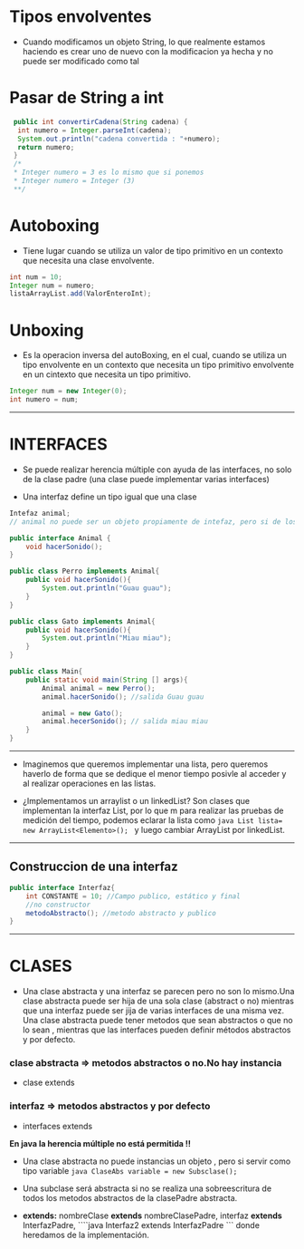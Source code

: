 # Tipos envolventes
- Cuando modificamos un objeto String, lo que realmente estamos haciendo es crear 
uno de nuevo con la modificacion ya hecha y no puede ser modificado como tal

# Pasar de String a int

```java
 public int convertirCadena(String cadena) {
  int numero = Integer.parseInt(cadena);
  System.out.println("cadena convertida : "+numero);
  return numero;
 }
 /*
 * Integer numero = 3 es lo mismo que si ponemos 
 * Integer numero = Integer (3)
 **/
```
# Autoboxing
- Tiene lugar cuando se utiliza un valor de tipo primitivo en un contexto que necesita una clase envolvente.

```java
int num = 10;
Integer num = numero;
listaArrayList.add(ValorEnteroInt);
```
# Unboxing
- Es la operacion inversa del autoBoxing, en el cual, cuando se utiliza un tipo envolvente en un contexto que necesita un tipo primitivo
envolvente en un cintexto que necesita un tipo primitivo.

```java
Integer num = new Integer(0);
int numero = num;
```
-----
# INTERFACES
- Se puede realizar herencia múltiple con ayuda de las interfaces, no solo de la clase padre (una clase puede implementar varias interfaces)

- Una interfaz define un tipo igual que una clase 

```java 
Intefaz animal;
// animal no puede ser un objeto propiamente de intefaz, pero si de los subtipos (clases que implementan la interfaz)

public interface Animal {
    void hacerSonido();
}

public class Perro implements Animal{
    public void hacerSonido(){
        System.out.println("Guau guau");
    }
}

public class Gato implements Animal{
    public void hacerSonido(){
        System.out.println("Miau miau");
    }
}

public class Main{
    public static void main(String [] args){
        Animal animal = new Perro();
        animal.hacerSonido(); //salida Guau guau

        animal = new Gato();
        animal.hecerSonido(); // salida miau miau
    }
}
```
-----

- Imaginemos que queremos implementar una lista, pero queremos haverlo de forma que se dedique el menor tiempo posivle al acceder y al realizar operaciones en las listas.

- ¿Implementamos un arraylist o un linkedList? Son clases que implementan la interfaz List, por lo que m para realizar las pruebas de medición del tiempo, podemos eclarar la lista como 
```java List lista= new ArrayList<Elemento>(); ``` y luego cambiar ArrayList por linkedList.
------

## Construccion de una interfaz
```java
public interface Interfaz{
    int CONSTANTE = 10; //Campo publico, estático y final
    //no constructor
    metodoAbstracto(); //metodo abstracto y publico
}
```
----
# CLASES
- Una clase abstracta y una interfaz se parecen pero no son lo mismo.Una clase abstracta puede ser hija de una sola clase (abstract o no) mientras que una interfaz puede ser jija de varias interfaces de una misma vez. Una clase abstracta puede tener metodos que sean abstractos o que no lo sean , mientras que las interfaces pueden definir métodos abstractos y por defecto.

### clase abstracta => metodos abstractos o no.No hay instancia 
 * clase extends

### interfaz => metodos abstractos y por defecto
 * interfaces extends

 **En java la herencia múltiple no está permitida !!**
 
- Una clase abstracta no puede instancias un objeto , pero si servir como tipo variable ```java ClaseAbs variable = new Subsclase(); ```

- Una subclase será abstracta si no se realiza una sobreescritura de todos los metodos abstractos de la clasePadre abstracta.

- **extends:** nombreClase **extends** nombreClasePadre, interfaz **extends** InterfazPadre, ````java Interfaz2 extends InterfazPadre ``` donde heredamos de la implementación.
